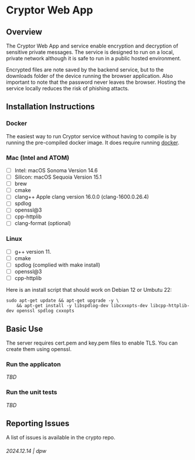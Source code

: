 # Cryptor Web App

## Overview

The Cryptor Web App and service enable encryption and decryption of sensitive private messages.  The service is 
designed to run on a local, private network although it is safe to run in a public hosted environment.  

Encrypted files are note saved by the backend service, but to the downloads folder of the device running the 
browser application.  Also important to note that the password never leaves the browser.  Hosting the service
locally reduces the risk of phishing attacts.

## Installation Instructions

### Docker

The easiest way to run Cryptor service without having to compile is by running the pre-compiled docker image.  It
does require running [docker](https://hub.docker.com/).


### Mac (Intel and ATOM)

* [ ] Intel: macOS Sonoma Version 14.6
* [ ] Silicon: macOS Sequoia Version 15.1
* [ ] brew
* [ ] cmake
* [ ] clang++ Apple clang version 16.0.0 (clang-1600.0.26.4)
* [ ] spdlog
* [ ] openssl@3
* [ ] cpp-httplib
* [ ] clang-format (optional)

### Linux

* [ ] g++ version 11.
* [ ] cmake
* [ ] spdlog (complied with make install)
* [ ] openssl@3
* [ ] cpp-httplib

Here is an install script that should work on Debian 12 or Umbutu 22:

```
sudo apt-get update && apt-get upgrade -y \
    && apt-get install -y libspdlog-dev libcxxopts-dev libcpp-httplib-dev openssl spdlog cxxopts
```

## Basic Use

The server requires cert.pem and key.pem files to enable TLS.  You can create them using openssl.

### Run the applicaton

_TBD_

### Run the unit tests

_TBD_

## Reporting Issues

A list of issues is available in the crypto repo.

###### 2024.12.14 | dpw
